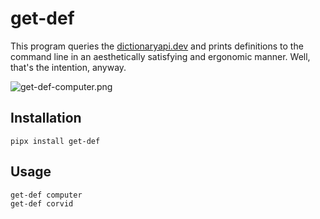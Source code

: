 # get-def

This program queries the [dictionaryapi.dev](https://dictionaryapi.dev/) and prints definitions to the command line in an aesthetically satisfying and ergonomic manner. Well, that's the intention, anyway.

![get-def-computer.png](https://files.hyperreal.coffee/images/get-def-computer.png)

## Installation

``` shell
pipx install get-def
```

## Usage

``` shell
get-def computer
get-def corvid
```

